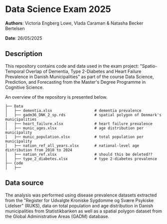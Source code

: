 # Data Science Exam 2025

**Authors**: Victoria Engberg Lowe, Vlada Caraman & Natasha Becker Bertelsen

**Date**: 26/05/2025

## Description
This repository contains code and data used in the exam project: "Spatio-Temporal Overlap of Dementia, Type 2-Diabetes and Heart Failure Prevalence in Danish Municipalities" as part of the course Data Science, Prediction, and Forecasting from the Master's Degree Programme in Cognitive Science. 

An overview of the repository is presented below. 
```
├── Data    
│   ├── dementia.xlsx                   # dementia prevalence 
│   ├── gadm36_DNK_2_sp.rds             # spatial polygon of Denmark's municipalities
│   ├── heart_failure.xlsx              # heart failure prevalence 
│   ├── munic_ages.xlsx                 # age distribution per municipality
│   ├── munic_population.xlsx           # total population per municipality 
│   ├── nation_ref_all_years.xlsx       # national-level age distribution from 2010 to 2024
│   ├── nation_ref.xlsx                 # should this be deleted??
│   ├── type_2_diabetes.xlsx            # type 2-diabetes prevalence 
├── Code
│   ├── 
```

## Data source
The analysis was performed using disease prevalence datasets extracted from the "Register for Udvalgte Kroniske Sygdomme og Svære Psykiske Lidelser" (RUKS), data on total population and age distribution in Danish municipalities from Statistikbanken as well as a spatial polygon dataset from the Global Administrative Areas (GADM) database.
